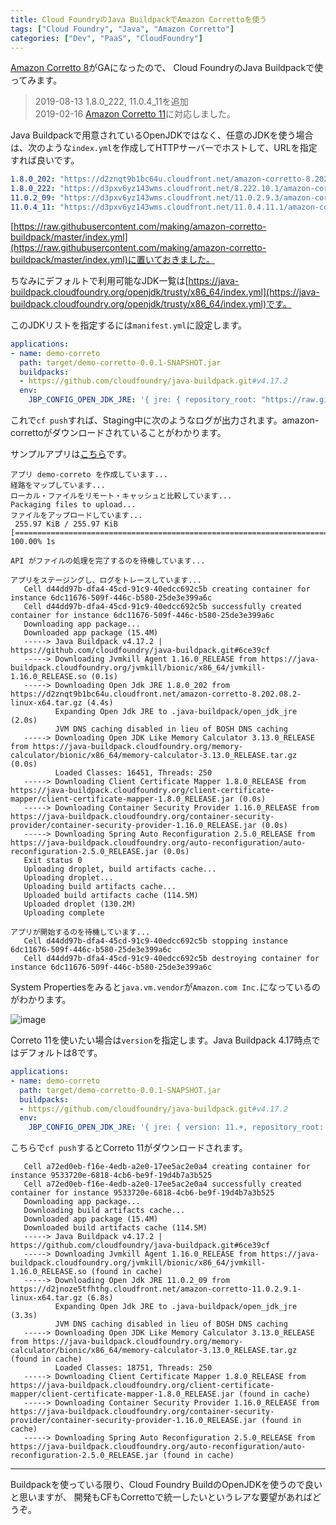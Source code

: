 ```yaml
---
title: Cloud FoundryのJava BuildpackでAmazon Correttoを使う
tags: ["Cloud Foundry", "Java", "Amazon Corretto"]
categories: ["Dev", "PaaS", "CloudFoundry"]
---
```


[Amazon Corretto 8](https://docs.aws.amazon.com/corretto/latest/corretto-8-ug/downloads-list.html)がGAになったので、
Cloud FoundryのJava Buildpackで使ってみます。


> 2019-08-13 1.8.0_222, 11.0.4_11を追加<br>
> 2019-02-16 [Amazon Corretto 11](https://docs.aws.amazon.com/corretto/latest/corretto-11-ug/downloads-list.html)に対応しました。

Java Buildpackで用意されているOpenJDKではなく、任意のJDKを使う場合は、次のような`index.yml`を作成してHTTPサーバーでホストして、URLを指定すれば良いです。

``` yaml
1.8.0_202: "https://d2znqt9b1bc64u.cloudfront.net/amazon-corretto-8.202.08.2-linux-x64.tar.gz"
1.8.0_222: "https://d3pxv6yz143wms.cloudfront.net/8.222.10.1/amazon-corretto-8.222.10.1-linux-x64.tar.gz"
11.0.2_09: "https://d3pxv6yz143wms.cloudfront.net/11.0.2.9.3/amazon-corretto-11.0.2.9.3-linux-x64.tar.gz"
11.0.4_11: "https://d3pxv6yz143wms.cloudfront.net/11.0.4.11.1/amazon-corretto-11.0.4.11.1-linux-x64.tar.gz"
```

[https://raw.githubusercontent.com/making/amazon-corretto-buildpack/master/index.yml](https://raw.githubusercontent.com/making/amazon-corretto-buildpack/master/index.yml)に置いておきました。

ちなみにデフォルトで利用可能なJDK一覧は[https://java-buildpack.cloudfoundry.org/openjdk/trusty/x86_64/index.yml](https://java-buildpack.cloudfoundry.org/openjdk/trusty/x86_64/index.yml)です。

このJDKリストを指定するには`manifest.yml`に設定します。

``` yml
applications:
- name: demo-correto
  path: target/demo-corretto-0.0.1-SNAPSHOT.jar
  buildpacks:
  - https://github.com/cloudfoundry/java-buildpack.git#v4.17.2
  env:
    JBP_CONFIG_OPEN_JDK_JRE: '{ jre: { repository_root: "https://raw.githubusercontent.com/making/amazon-corretto-buildpack/master" } }'
```

これで`cf push`すれば、Staging中に次のようなログが出力されます。amazon-correttoがダウンロードされていることがわかります。

サンプルアプリは[こちら](https://github.com/making/demo-corretto)です。

```
アプリ demo-correto を作成しています...
経路をマップしています...
ローカル・ファイルをリモート・キャッシュと比較しています...
Packaging files to upload...
ファイルをアップロードしています...
 255.97 KiB / 255.97 KiB [=====================================================================================================================================================================================================================] 100.00% 1s

API がファイルの処理を完了するのを待機しています...

アプリをステージングし、ログをトレースしています...
   Cell d44dd97b-dfa4-45cd-91c9-40edcc692c5b creating container for instance 6dc11676-509f-446c-b580-25de3e399a6c
   Cell d44dd97b-dfa4-45cd-91c9-40edcc692c5b successfully created container for instance 6dc11676-509f-446c-b580-25de3e399a6c
   Downloading app package...
   Downloaded app package (15.4M)
   -----> Java Buildpack v4.17.2 | https://github.com/cloudfoundry/java-buildpack.git#6ce39cf
   -----> Downloading Jvmkill Agent 1.16.0_RELEASE from https://java-buildpack.cloudfoundry.org/jvmkill/bionic/x86_64/jvmkill-1.16.0_RELEASE.so (0.1s)
   -----> Downloading Open Jdk JRE 1.8.0_202 from https://d2znqt9b1bc64u.cloudfront.net/amazon-corretto-8.202.08.2-linux-x64.tar.gz (4.4s)
          Expanding Open Jdk JRE to .java-buildpack/open_jdk_jre (2.0s)
          JVM DNS caching disabled in lieu of BOSH DNS caching
   -----> Downloading Open JDK Like Memory Calculator 3.13.0_RELEASE from https://java-buildpack.cloudfoundry.org/memory-calculator/bionic/x86_64/memory-calculator-3.13.0_RELEASE.tar.gz (0.0s)
          Loaded Classes: 16451, Threads: 250
   -----> Downloading Client Certificate Mapper 1.8.0_RELEASE from https://java-buildpack.cloudfoundry.org/client-certificate-mapper/client-certificate-mapper-1.8.0_RELEASE.jar (0.0s)
   -----> Downloading Container Security Provider 1.16.0_RELEASE from https://java-buildpack.cloudfoundry.org/container-security-provider/container-security-provider-1.16.0_RELEASE.jar (0.0s)
   -----> Downloading Spring Auto Reconfiguration 2.5.0_RELEASE from https://java-buildpack.cloudfoundry.org/auto-reconfiguration/auto-reconfiguration-2.5.0_RELEASE.jar (0.0s)
   Exit status 0
   Uploading droplet, build artifacts cache...
   Uploading droplet...
   Uploading build artifacts cache...
   Uploaded build artifacts cache (114.5M)
   Uploaded droplet (130.2M)
   Uploading complete

アプリが開始するのを待機しています...
   Cell d44dd97b-dfa4-45cd-91c9-40edcc692c5b stopping instance 6dc11676-509f-446c-b580-25de3e399a6c
   Cell d44dd97b-dfa4-45cd-91c9-40edcc692c5b destroying container for instance 6dc11676-509f-446c-b580-25de3e399a6c
```

System Propertiesをみると`java.vm.vendor`が`Amazon.com Inc.`になっているのがわかります。

![image](https://user-images.githubusercontent.com/106908/52461620-303daf00-2bb3-11e9-896e-20a8961876ac.png)

Correto 11を使いたい場合は`version`を指定します。Java Buildpack 4.17時点ではデフォルトは8です。

``` yml
applications:
- name: demo-correto
  path: target/demo-corretto-0.0.1-SNAPSHOT.jar
  buildpacks:
  - https://github.com/cloudfoundry/java-buildpack.git#v4.17.2
  env:
    JBP_CONFIG_OPEN_JDK_JRE: '{ jre: { version: 11.+, repository_root: "https://raw.githubusercontent.com/making/amazon-corretto-buildpack/master" } }'
```

こちらで`cf push`するとCorreto 11がダウンロードされます。

```
   Cell a72ed0eb-f16e-4edb-a2e0-17ee5ac2e0a4 creating container for instance 9533720e-6818-4cb6-be9f-19d4b7a3b525
   Cell a72ed0eb-f16e-4edb-a2e0-17ee5ac2e0a4 successfully created container for instance 9533720e-6818-4cb6-be9f-19d4b7a3b525
   Downloading app package...
   Downloading build artifacts cache...
   Downloaded app package (15.4M)
   Downloaded build artifacts cache (114.5M)
   -----> Java Buildpack v4.17.2 | https://github.com/cloudfoundry/java-buildpack.git#6ce39cf
   -----> Downloading Jvmkill Agent 1.16.0_RELEASE from https://java-buildpack.cloudfoundry.org/jvmkill/bionic/x86_64/jvmkill-1.16.0_RELEASE.so (found in cache)
   -----> Downloading Open Jdk JRE 11.0.2_09 from https://d2jnoze5tfhthg.cloudfront.net/amazon-corretto-11.0.2.9.1-linux-x64.tar.gz (6.8s)
          Expanding Open Jdk JRE to .java-buildpack/open_jdk_jre (3.3s)
          JVM DNS caching disabled in lieu of BOSH DNS caching
   -----> Downloading Open JDK Like Memory Calculator 3.13.0_RELEASE from https://java-buildpack.cloudfoundry.org/memory-calculator/bionic/x86_64/memory-calculator-3.13.0_RELEASE.tar.gz (found in cache)
          Loaded Classes: 18751, Threads: 250
   -----> Downloading Client Certificate Mapper 1.8.0_RELEASE from https://java-buildpack.cloudfoundry.org/client-certificate-mapper/client-certificate-mapper-1.8.0_RELEASE.jar (found in cache)
   -----> Downloading Container Security Provider 1.16.0_RELEASE from https://java-buildpack.cloudfoundry.org/container-security-provider/container-security-provider-1.16.0_RELEASE.jar (found in cache)
   -----> Downloading Spring Auto Reconfiguration 2.5.0_RELEASE from https://java-buildpack.cloudfoundry.org/auto-reconfiguration/auto-reconfiguration-2.5.0_RELEASE.jar (found in cache)
```

---


Buildpackを使っている限り、Cloud Foundry BuildのOpenJDKを使うので良いと思いますが、
開発もCFもCorrettoで統一したいというレアな要望があればどうぞ。
